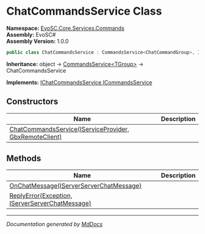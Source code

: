 ﻿<!--  
  <auto-generated>   
    The contents of this file were generated by a tool.  
    Changes to this file may be list if the file is regenerated  
  </auto-generated>   
-->

# ChatCommandsService Class

**Namespace:** [EvoSC.Core.Services.Commands](../index.md)  
**Assembly:** EvoSC\#  
**Assembly Version:** 1.0.0

```csharp
public class ChatCommandsService : CommandsService<ChatCommandGroup>, IChatCommandsService, ICommandsService
```

**Inheritance:** object → [CommandsService\<TGroup\>](../../../Commands/Generic/CommandsService-1/index.md) → ChatCommandsService

**Implements:** [IChatCommandsService](../../../../Interfaces/Commands/IChatCommandsService/index.md),[ICommandsService](../../../../Interfaces/Commands/ICommandsService/index.md)

## Constructors

| Name                                                                            | Description |
| ------------------------------------------------------------------------------- | ----------- |
| [ChatCommandsService(IServiceProvider, GbxRemoteClient)](constructors/index.md) |             |

## Methods

| Name                                                                     | Description |
| ------------------------------------------------------------------------ | ----------- |
| [OnChatMessage(IServerServerChatMessage)](methods/OnChatMessage.md)      |             |
| [ReplyError(Exception, IServerServerChatMessage)](methods/ReplyError.md) |             |

___

*Documentation generated by [MdDocs](https://github.com/ap0llo/mddocs)*
